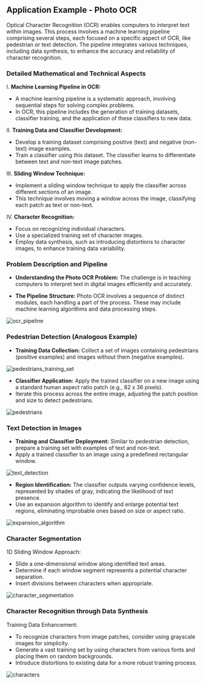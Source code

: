 ## Application Example - Photo OCR

Optical Character Recognition (OCR) enables computers to interpret text within images. This process involves a machine learning pipeline comprising several steps, each focused on a specific aspect of OCR, like pedestrian or text detection. The pipeline integrates various techniques, including data synthesis, to enhance the accuracy and reliability of character recognition.

### Detailed Mathematical and Technical Aspects

I. **Machine Learning Pipeline in OCR:**

- A machine learning pipeline is a systematic approach, involving sequential steps for solving complex problems.
- In OCR, this pipeline includes the generation of training datasets, classifier training, and the application of these classifiers to new data.
   
II. **Training Data and Classifier Development:**

- Develop a training dataset comprising positive (text) and negative (non-text) image examples.
- Train a classifier using this dataset. The classifier learns to differentiate between text and non-text image patches.

III. **Sliding Window Technique:**

- Implement a sliding window technique to apply the classifier across different sections of an image.
- This technique involves moving a window across the image, classifying each patch as text or non-text.

IV. **Character Recognition:**

- Focus on recognizing individual characters.
- Use a specialized training set of character images.
- Employ data synthesis, such as introducing distortions to character images, to enhance training data variability.

### Problem Description and Pipeline

- **Understanding the Photo OCR Problem:** The challenge is in teaching computers to interpret text in digital images efficiently and accurately.

- **The Pipeline Structure:** Photo OCR involves a sequence of distinct modules, each handling a part of the process. These may include machine learning algorithms and data processing steps.

![ocr_pipeline](https://github.com/djeada/Stanford-Machine-Learning/blob/main/slides/resources/ocr_pipeline.png)

### Pedestrian Detection (Analogous Example)

- **Training Data Collection:** Collect a set of images containing pedestrians (positive examples) and images without them (negative examples).

![pedestrians_training_set](https://github.com/djeada/Stanford-Machine-Learning/blob/main/slides/resources/pedestrians_training_set.png)

- **Classifier Application:** Apply the trained classifier on a new image using a standard human aspect ratio patch (e.g., 82 x 36 pixels).
- Iterate this process across the entire image, adjusting the patch position and size to detect pedestrians.

![pedestrians](https://github.com/djeada/Stanford-Machine-Learning/blob/main/slides/resources/pedestrians.png)

### Text Detection in Images

- **Training and Classifier Deployment:** Similar to pedestrian detection, prepare a training set with examples of text and non-text.
-  Apply a trained classifier to an image using a predefined rectangular window.

![text_detection](https://github.com/djeada/Stanford-Machine-Learning/blob/main/slides/resources/text_detection.png)

- **Region Identification:** The classifier outputs varying confidence levels, represented by shades of gray, indicating the likelihood of text presence.
- Use an expansion algorithm to identify and enlarge potential text regions, eliminating improbable ones based on size or aspect ratio.
    
![expansion_algorithm](https://github.com/djeada/Stanford-Machine-Learning/blob/main/slides/resources/expansion_algorithm.png)

### Character Segmentation

1D Sliding Window Approach:

- Slide a one-dimensional window along identified text areas.
- Determine if each window segment represents a potential character separation.
- Insert divisions between characters when appropriate.
  
![character_segmentation](https://github.com/djeada/Stanford-Machine-Learning/blob/main/slides/resources/character_segmentation.png)

### Character Recognition through Data Synthesis

Training Data Enhancement:
  
- To recognize characters from image patches, consider using grayscale images for simplicity.
- Generate a vast training set by using characters from various fonts and placing them on random backgrounds.
- Introduce distortions to existing data for a more robust training process.
  
![characters](https://github.com/djeada/Stanford-Machine-Learning/blob/main/slides/resources/characters.png)
